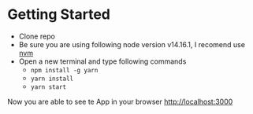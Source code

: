 # Getting Started

* Clone repo
* Be sure you are using following node version v14.16.1, I recomend use [nvm](https://github.com/nvm-sh/nvm)
* Open a new terminal and type following commands
  * `npm install -g yarn`
  * `yarn install`
  * `yarn start`

Now you are able to see te App in your browser [http://localhost:3000](http://localhost:3000)
